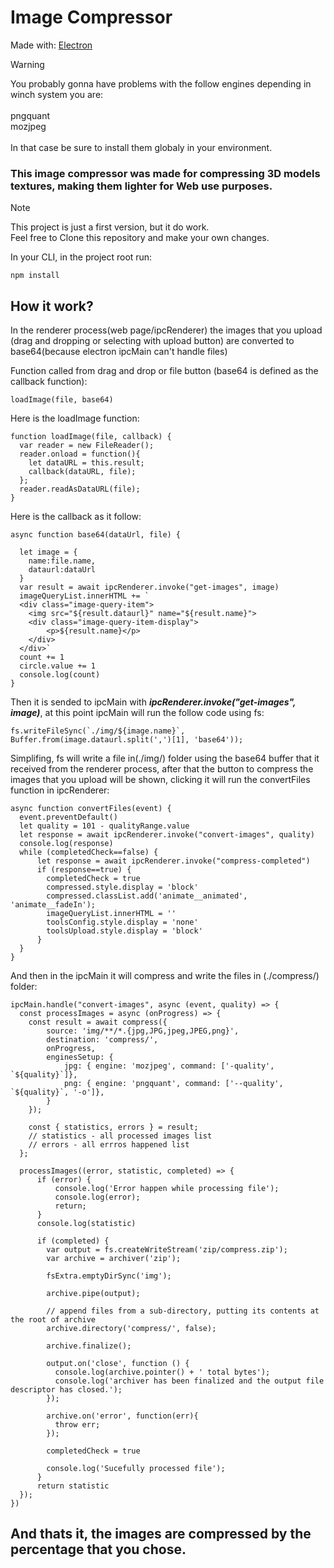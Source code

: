 # Image Compressor

Made with:
[Electron](https://www.electronjs.org)

> [!WARNING]
> You probably gonna have problems with the follow engines depending in winch system you are:<br/>
> <br/>
> pngquant<br/>
> mozjpeg<br/>
> <br/>
> In that case be sure to install them globaly in your environment.

### This image compressor was made for compressing 3D models textures, making them lighter for Web use purposes.

>[!NOTE]
> This project is just a first version, but it do work.<br/>
> Feel free to Clone this repository and make your own changes.

In your CLI, in the project root run:
```
npm install
```

## How it work?
In the renderer process(web page/ipcRenderer) the images that you upload (drag and dropping or selecting with upload button) are converted to base64(because electron ipcMain can't handle files)

Function called from drag and drop or file button (base64 is defined as the callback function):
```
loadImage(file, base64)
```

Here is the loadImage function:
```
function loadImage(file, callback) {
  var reader = new FileReader();
  reader.onload = function(){
    let dataURL = this.result;
    callback(dataURL, file);
  };
  reader.readAsDataURL(file);
}
```

Here is the callback as it follow:
```
async function base64(dataUrl, file) {

  let image = {
    name:file.name,
    dataurl:dataUrl
  }
  var result = await ipcRenderer.invoke("get-images", image)
  imageQueryList.innerHTML += `
  <div class="image-query-item">
    <img src="${result.dataurl}" name="${result.name}">
    <div class="image-query-item-display">
        <p>${result.name}</p>
    </div>
  </div>`
  count += 1
  circle.value += 1
  console.log(count)
}
```

Then it is sended to ipcMain with ***ipcRenderer.invoke("get-images", image)***, at this point ipcMain will run the follow code using fs:
```
fs.writeFileSync(`./img/${image.name}`, Buffer.from(image.dataurl.split(',')[1], 'base64'));
```

Simplifing, fs will write a file in(./img/) folder using the base64 buffer that it received from the renderer process, after that the button to compress the images that you upload will be shown, clicking it will run the convertFiles function in ipcRenderer:
```
async function convertFiles(event) {
  event.preventDefault()
  let quality = 101 - qualityRange.value
  let response = await ipcRenderer.invoke("convert-images", quality)
  console.log(response)
  while (completedCheck==false) {
      let response = await ipcRenderer.invoke("compress-completed")
      if (response==true) {
        completedCheck = true
        compressed.style.display = 'block'
        compressed.classList.add('animate__animated', 'animate__fadeIn');
        imageQueryList.innerHTML = ''
        toolsConfig.style.display = 'none'
        toolsUpload.style.display = 'block'
      }
  } 
}
```

And then in the ipcMain it will compress and write the files in (./compress/) folder:
```
ipcMain.handle("convert-images", async (event, quality) => {
  const processImages = async (onProgress) => {
    const result = await compress({
        source: 'img/**/*.{jpg,JPG,jpeg,JPEG,png}',
        destination: 'compress/',
        onProgress,
        enginesSetup: {
            jpg: { engine: 'mozjpeg', command: ['-quality', `${quality}`]},
            png: { engine: 'pngquant', command: ['--quality', `${quality}`, '-o']},
        }
    });

    const { statistics, errors } = result;
    // statistics - all processed images list
    // errors - all errros happened list
  };

  processImages((error, statistic, completed) => {
      if (error) {
          console.log('Error happen while processing file');
          console.log(error);
          return;
      }
      console.log(statistic)
      
      if (completed) {
        var output = fs.createWriteStream('zip/compress.zip');
        var archive = archiver('zip');
  
        fsExtra.emptyDirSync('img');
  
        archive.pipe(output);
  
        // append files from a sub-directory, putting its contents at the root of archive
        archive.directory('compress/', false);
  
        archive.finalize();
  
        output.on('close', function () {
          console.log(archive.pointer() + ' total bytes');
          console.log('archiver has been finalized and the output file descriptor has closed.');
        });
  
        archive.on('error', function(err){
          throw err;
        });
  
        completedCheck = true
  
        console.log('Sucefully processed file');
      }
      return statistic
  });
})
```

## And thats it, the images are compressed by the percentage that you chose.
